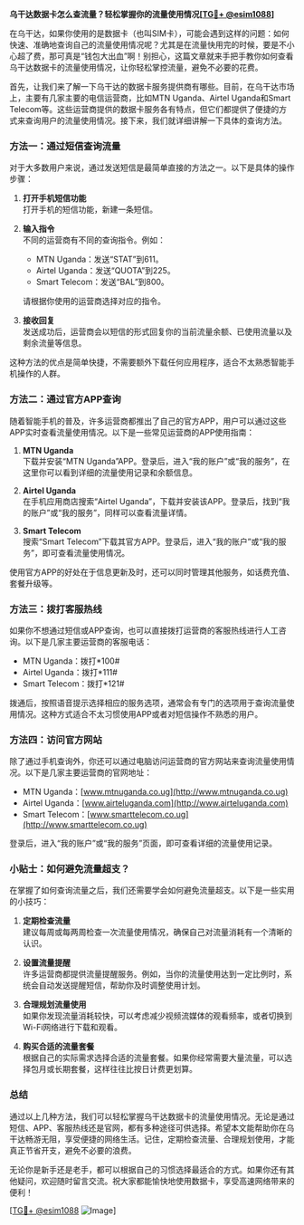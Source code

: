 **乌干达数据卡怎么查流量？轻松掌握你的流量使用情况[[TG💪+ @esim1088](https://t.me/s/esim1088)]**

在乌干达，如果你使用的是数据卡（也叫SIM卡），可能会遇到这样的问题：如何快速、准确地查询自己的流量使用情况呢？尤其是在流量快用完的时候，要是不小心超了费，那可真是“钱包大出血”啊！别担心，这篇文章就来手把手教你如何查看乌干达数据卡的流量使用情况，让你轻松掌控流量，避免不必要的花费。

首先，让我们来了解一下乌干达的数据卡服务提供商有哪些。目前，在乌干达市场上，主要有几家主要的电信运营商，比如MTN Uganda、Airtel Uganda和Smart Telecom等。这些运营商提供的数据卡服务各有特点，但它们都提供了便捷的方式来查询用户的流量使用情况。接下来，我们就详细讲解一下具体的查询方法。

### 方法一：通过短信查询流量

对于大多数用户来说，通过发送短信是最简单直接的方法之一。以下是具体的操作步骤：

1. **打开手机短信功能**  
   打开手机的短信功能，新建一条短信。

2. **输入指令**  
   不同的运营商有不同的查询指令。例如：
   - MTN Uganda：发送“STAT”到611。
   - Airtel Uganda：发送“QUOTA”到225。
   - Smart Telecom：发送“BAL”到800。
   
   请根据你使用的运营商选择对应的指令。

3. **接收回复**  
   发送成功后，运营商会以短信的形式回复你的当前流量余额、已使用流量以及剩余流量等信息。

这种方法的优点是简单快捷，不需要额外下载任何应用程序，适合不太熟悉智能手机操作的人群。

### 方法二：通过官方APP查询

随着智能手机的普及，许多运营商都推出了自己的官方APP，用户可以通过这些APP实时查看流量使用情况。以下是一些常见运营商的APP使用指南：

1. **MTN Uganda**  
   下载并安装“MTN Uganda”APP。登录后，进入“我的账户”或“我的服务”，在这里你可以看到详细的流量使用记录和余额信息。

2. **Airtel Uganda**  
   在手机应用商店搜索“Airtel Uganda”，下载并安装该APP。登录后，找到“我的账户”或“我的服务”，同样可以查看流量详情。

3. **Smart Telecom**  
   搜索“Smart Telecom”下载其官方APP。登录后，进入“我的账户”或“我的服务”，即可查看流量使用情况。

使用官方APP的好处在于信息更新及时，还可以同时管理其他服务，如话费充值、套餐升级等。

### 方法三：拨打客服热线

如果你不想通过短信或APP查询，也可以直接拨打运营商的客服热线进行人工咨询。以下是几家主要运营商的客服电话：

- MTN Uganda：拨打*100#
- Airtel Uganda：拨打*111#
- Smart Telecom：拨打*121#

拨通后，按照语音提示选择相应的服务选项，通常会有专门的选项用于查询流量使用情况。这种方式适合不太习惯使用APP或者对短信操作不熟悉的用户。

### 方法四：访问官方网站

除了通过手机查询外，你还可以通过电脑访问运营商的官方网站来查询流量使用情况。以下是几家主要运营商的官网地址：

- MTN Uganda：[www.mtnuganda.co.ug](http://www.mtnuganda.co.ug)
- Airtel Uganda：[www.airteluganda.com](http://www.airteluganda.com)
- Smart Telecom：[www.smarttelecom.co.ug](http://www.smarttelecom.co.ug)

登录后，进入“我的账户”或“我的服务”页面，即可查看详细的流量使用记录。

### 小贴士：如何避免流量超支？

在掌握了如何查询流量之后，我们还需要学会如何避免流量超支。以下是一些实用的小技巧：

1. **定期检查流量**  
   建议每周或每两周检查一次流量使用情况，确保自己对流量消耗有一个清晰的认识。

2. **设置流量提醒**  
   许多运营商都提供流量提醒服务。例如，当你的流量使用达到一定比例时，系统会自动发送提醒短信，帮助你及时调整使用计划。

3. **合理规划流量使用**  
   如果你发现流量消耗较快，可以考虑减少视频流媒体的观看频率，或者切换到Wi-Fi网络进行下载和观看。

4. **购买合适的流量套餐**  
   根据自己的实际需求选择合适的流量套餐。如果你经常需要大量流量，可以选择包月或长期套餐，这样往往比按日计费更划算。

### 总结

通过以上几种方法，我们可以轻松掌握乌干达数据卡的流量使用情况。无论是通过短信、APP、客服热线还是官网，都有多种途径可供选择。希望本文能帮助你在乌干达畅游无阻，享受便捷的网络生活。记住，定期检查流量、合理规划使用，才能真正节省开支，避免不必要的浪费。

无论你是新手还是老手，都可以根据自己的习惯选择最适合的方式。如果你还有其他疑问，欢迎随时留言交流。祝大家都能愉快地使用数据卡，享受高速网络带来的便利！

[[TG💪+ @esim1088](https://t.me/s/esim1088) ![Image](https://i.postimg.cc/4NQfJmqS/Snipaste-2025-05-13-00-14-12.png)]